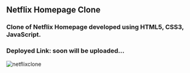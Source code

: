 ## Netflix Homepage Clone

### Clone of Netflix Homepage developed using HTML5, CSS3, JavaScript.

### Deployed Link: soon will be uploaded...

![netflixclone](https://user-images.githubusercontent.com/88224886/151699635-f448e6a5-3aaa-4d8e-a072-5faad69266a6.png)
